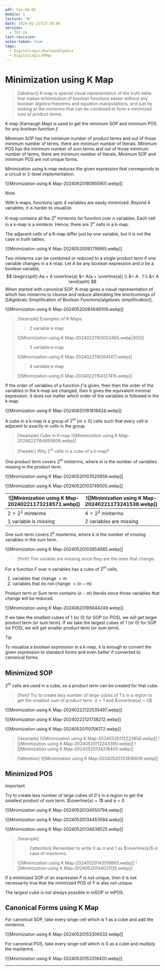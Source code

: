 ```yaml
---
pdf: lec-6A-6E
module: 1
lecture: "6"
date: 2024-02-21T13:39:00
version:
  - TOC-24
last-revision: 
notes-taken: true
tags:
  - DigitalLogic/BooleanAlgebra
  - DigitalLogic/KMap
---
```

# Minimization using K Map

> [!abstract] 
> K-map is special visual representation of the truth table that makes minimization of boolean functions easier without any boolean algebra theorems and equation manipulations, and just by looking at the minterms that can be combined to form a minimized sum of product terms.

K map (Karnaugh Map) is used to get the minimum SOP and minimum POS for any boolean function $f$.

MInimum SOP has the minimum number of product terms and out of those minimum number of terms, there are minimum number of literals.
MInimum POS has the minimum number of sum terms and out of those minimum number of terms, there are minimum number of literals.
Minimum SOP and minimum POS are not unique forms.

Minimization using k-map reduces the given expression that corresponds to a circuit in 2-level implementation.

![[Minimization using K Map-20240620180855901.webp]]

> [!NOTE]
> With k-maps, functions upto 4 variables are easily minimized. Beyond 4 variables, it is harder to visualize.

K-map contains all the $2^n$ minterms for function over $n$ variables. Each cell in a k-map is a minterm. Hence, there are $2^n$ cells in a k-map.

The adjacent cells of a K-map differ just by one variable, but it is not the case in truth tables.

![[Minimization using K Map-20240520092116865.webp]]

Two minterms can be combined or reduced to a single product term if one variable changes in a k-map. 
Let $A$ be any boolean expression and $a$ be a boolean variable,
$$
\begin{split}
Aa + A \overline{a} &= A(a + \overline{a}) \\ &= A . 1 \\ &= A
\end{split}
$$
When started with canonical SOP, K-map gives a visual representation of which two minterms to choose and reduce alleviating the shortcomings of [[Algebraic Simplification of Boolean Functions|algebraic simplification]].

![[Minimization using K Map-20240520084946109.webp]]

> [!example] Examples of K-Maps
>> 2 variable k-map
> 
> ![[Minimization using K Map-20240221163003465.webp|300]]
>> 3 variable k-map
>
> ![[Minimization using K Map-20240221162641417.webp]]
>> 4 variable k-map
> 
> ![[Minimization using K Map-20240221164127415.webp]]

If the order of variables of a function $f$ is given, then then the order of the variables in the k-map are changed, then it gives the equivalent minimal expression. It does not matter which order of the variables is followed in the k-map.

![[Minimization using K Map-20240620181818424.webp]]

A cube in a k-map is a group of $2^m$ ($m \ge 0$) cells such that every cell is adjacent to exactly $m$ cells in the group.

> [!example] Cube in K-map
> ![[Minimization using K Map-20240221164655809.webp]]

> [!header] Why $2^m$ cells in a cube of a k-map?

One product term covers $2^m$ minterms, where $m$ is the number of variables missing in the product term.

![[Minimization using K Map-20240520103520956.webp]]

![[Minimization using K Map-20240520103749005.webp]]

| ![[Minimization using K Map-20240221173218571.webp]] | ![[Minimization using K Map-20240221173241538.webp]] |
| ---------------------------------------------------- | ---------------------------------------------------- |
| $2 = 2^1$ minterms                                   | $4 = 2^2$ minterms                                   |
| 1 variable is missing                                | 2 variables are missing                              |

One sum term covers $2^k$ maxterms, where $k$ is the number of missing variables in the sum term.

![[Minimization using K Map-20240520103854665.webp]]

> [!hint] 
> The variable are missing since they are the ones that change.

For a function $F$ over $n$ variables has a cube of $2^m$ cells,
1. variables that change $= m$
2. variables that do not change $= (n-m)$

Product term or Sum term contains $(n-m)$ literals since those variables that change will be reduced.

![[Minimization using K Map-20240620185644249.webp]]

If we take the smallest cubes of 1 (or 0) for SOP (or POS), we will get larger product term (or sum term).
If we take the largest cubes of 1 (or 0) for SOP (or POS), we will get smaller product term (or sum term).

> [!tip] 
> To visualize a boolean expression in a k-map, it is enough to convert the given expression to standard forms and even better if converted to canonical forms.

## Minimized SOP
$2^m$ cells are used in a cube, so a product term can be created for that cube.

> [!hint] 
> Try to create less number of large cubes of 1's in a region to get the smallest sum of product term.
> $a = 1$ and $\overline{a} = 0$

![[Minimization using K Map-20240222122535497.webp]]

![[Minimization using K Map-20240222121738212.webp]]

![[Minimization using K Map-20240520110706172.webp]]

> [!example] 
> ![[Minimization using K Map-20240520112223656.webp]]
> ![[Minimization using K Map-20240520112243390.webp]]
> ![[Minimization using K Map-20240520134218400.webp]]

> [!attention] 
> ![[Minimization using K Map-20240520133916609.webp]]

## Minimized POS

> [!important] 
> Try to create less number of large cubes of 0's in a region to get the smallest product of sum term.
> $\overline{a} = 1$ and $a = 0$

![[Minimization using K Map-20240520134550794.webp]]

![[Minimization using K Map-20240520134453584.webp]]

![[Minimization using K Map-20240520134638525.webp]]

> [!example] 
>> [!attention] 
>>Remember to write 0 as $a$ and 1 as $\overline{a}$ in case of maxterms.
>
> ![[Minimization using K Map-20240520143519865.webp]]
> ![[Minimization using K Map-20240520144021135.webp]]

If a minimized SOP of an expression $F$ is not unique, then it is not necessarily true that the minimized POS of $F$ is also not unique.

The largest cube is not always possible in mSOP or mPOS.

## Canonical Forms using K Map

For canonical SOP, take every singe cell which is 1 as a cube and add the minterms.

![[Minimization using K Map-20240520153306532.webp]]

For canonical POS, take every singe cell which is 0 as a cube and multiply the maxterms.

![[Minimization using K Map-20240520153319420.webp]]

---